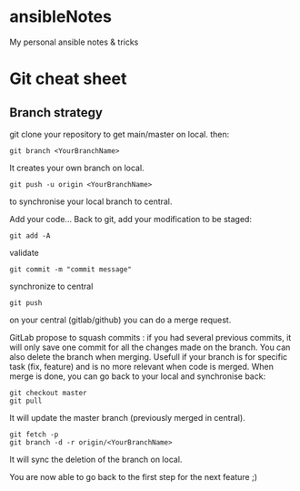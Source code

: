 # ansibleNotes
My personal ansible notes &amp; tricks

# Git cheat sheet

## Branch strategy
git clone your repository to get main/master on local.
then:
```
git branch <YourBranchName>
```
It creates your own branch on local.
```
git push -u origin <YourBranchName>
```
to synchronise your local branch to central.

Add your code...
Back to git, add your modification to be staged:
```
git add -A
```

validate
```
git commit -m "commit message"
```

synchronize to central
```
git push
```
on your central (gitlab/github) you can do a merge request.

GitLab propose to squash commits : if you had several previous commits, it will only save one commit for all the changes made on the branch.
You can also delete the branch when merging. Usefull if your branch is for specific task (fix, feature) and is no more relevant when code is merged.
When merge is done, you can go back to your local and synchronise back:
```
git checkout master
git pull
```
It will update the master branch (previously merged in central).
```
git fetch -p
git branch -d -r origin/<YourBranchName>
```
It will sync the deletion of the branch on local.

You are now able to go back to the first step for the next feature ;)